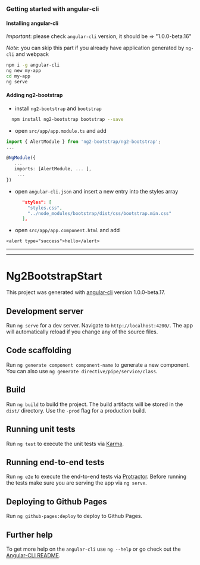 ### Getting started with angular-cli
 
#### Installing angular-cli

*Important*: please check `angular-cli` version, it should be => "1.0.0-beta.16"

*Note*: you can skip this part if you already have application generated by `ng-cli` and webpack
  
```bash
npm i -g angular-cli
ng new my-app
cd my-app
ng serve
```

#### Adding ng2-bootstrap
 
 - install `ng2-bootstrap` and `bootstrap`

 ```bash
   npm install ng2-bootstrap bootstrap --save
 ```
 
- open `src/app/app.module.ts` and add

```typescript
import { AlertModule } from 'ng2-bootstrap/ng2-bootstrap';
...

@NgModule({
   ...
   imports: [AlertModule, ... ],
    ... 
})
```

- open `angular-cli.json` and insert a new entry into the styles array 

```json
      "styles": [
        "styles.css",
        "../node_modules/bootstrap/dist/css/bootstrap.min.css"
      ],
```

- open `src/app/app.component.html` and add
```
<alert type="success">hello</alert>
```
---
---

# Ng2BootstrapStart

This project was generated with [angular-cli](https://github.com/angular/angular-cli) version 1.0.0-beta.17.

## Development server
Run `ng serve` for a dev server. Navigate to `http://localhost:4200/`. The app will automatically reload if you change any of the source files.

## Code scaffolding

Run `ng generate component component-name` to generate a new component. You can also use `ng generate directive/pipe/service/class`.

## Build

Run `ng build` to build the project. The build artifacts will be stored in the `dist/` directory. Use the `-prod` flag for a production build.

## Running unit tests

Run `ng test` to execute the unit tests via [Karma](https://karma-runner.github.io).

## Running end-to-end tests

Run `ng e2e` to execute the end-to-end tests via [Protractor](http://www.protractortest.org/). 
Before running the tests make sure you are serving the app via `ng serve`.

## Deploying to Github Pages

Run `ng github-pages:deploy` to deploy to Github Pages.

## Further help

To get more help on the `angular-cli` use `ng --help` or go check out the [Angular-CLI README](https://github.com/angular/angular-cli/blob/master/README.md).
